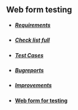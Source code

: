 
## Web form testing


- ##### [Requirements](https://docs.google.com/spreadsheets/d/1Kr5a3ZIdvigbW9Vth2mWtLu24uqxkZvB5j3rSKohBY0/edit?usp=sharing)
- ##### [Check list full](https://docs.google.com/spreadsheets/d/1jMe8NKVFafVSWRMpXAdtaYvtzRmZDamsae92h9Lqp2o/edit?usp=sharing)
- ##### [Test Cases](https://docs.google.com/spreadsheets/d/1tgUrBE7bczckG1pB7jzOjiMg6VWN9CCIG37gk9n6QAY/edit?usp=sharing)
- ##### [Bugreports](https://docs.google.com/spreadsheets/d/1Nw_RRWmGugOFWZxqVv_gkx4LuhK2DdmNC_dRnKqHUMY/edit?usp=sharing)
- ##### [Improvements](https://docs.google.com/spreadsheets/d/1Q50bgJySKPUIopuYk-6qhVdmldy9gSpc2oE6bGq-Rek/edit?usp=sharing)
- #### [Web form for testing](http://itcareer.pythonanywhere.com/)